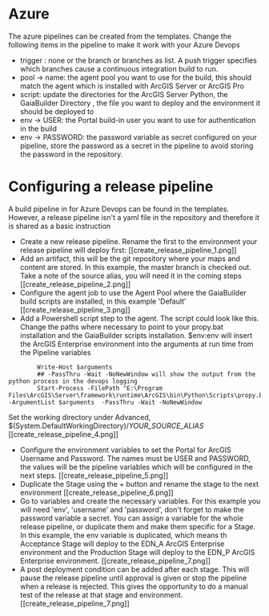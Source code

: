 # Azure 
The azure pipelines can be created from the templates. Change the following items in the pipeline to make it work with your Azure Devops
- trigger : none or the branch or branches as list. A push trigger specifies which branches cause a continuous integration build to run.
- pool -> name: the agent pool you want to use for the build, this should match the agent which is installed with ArcGIS Server or ArcGIS Pro
- script: update the directories for the ArcGIS Server Python, the GaiaBuilder Directory , the file you want to deploy and the environment it should be deployed to
- env -> USER: the Portal build-in user you want to use for authentication in the build
- env -> PASSWORD: the password variable as secret configured on your pipeline, store the password as a secret in the pipeline to avoid storing the password in the repository.

# Configuring a release pipeline
A build pipeline in for Azure Devops can be found in the templates. However, a release pipeline isn't a yaml file in the repository and therefore it is shared as a basic instruction
- Create a new release pipeline. Rename the first to the environment your release pipeline will deploy first:
[[create_release_pipeline_1.png]]
- Add an artifact, this will be the git repository where your maps and content are stored. In this example, the master branch is checked out. Take a note of the source alias, you will need it in the coming steps
[[create_release_pipeline_2.png]]
- Configure the agent job to use the Agent Pool where the GaiaBuilder build scripts are installed, in this example 'Default'
[[create_release_pipeline_3.png]]
- Add a Powershell script step to the agent. The script could look like this. Change the paths where necessary to point to your propy.bat installation and the GaiaBuilder scripts installation. $env:env will insert the ArcGIS Enterprise environment into the arguments at run time from the Pipeline variables
```$arguments = "E:\gispro\GaiaBuilderServerTools\InstallMapservice_lite.py -f public_transport.aprx.json -s $env:env -r false -m true -c true -d false -h true -i true -a true -z true -q true -t true"
        Write-Host $arguments
        ## -PassThru -Wait -NoNewWindow will show the output from the python process in the devops logging
        Start-Process -FilePath "E:\Program Files\ArcGIS\Server\framework\runtime\ArcGIS\bin\Python\Scripts\propy.bat" -ArgumentList $arguments  -PassThru -Wait -NoNewWindow
```
Set the working directory under Advanced, $(System.DefaultWorkingDirectory)/_YOUR_SOURCE_ALIAS_
[[create_release_pipeline_4.png]]
- Configure the environment variables to set the Portal for ArcGIS Username and Password. The names must be USER and PASSWORD, the values will be the pipeline variables which will be configured in the next steps.
[[create_release_pipeline_5.png]]
- Duplicate the Stage using the + button and rename the stage to the next environment
[[create_release_pipeline_6.png]]
- Go to variables and create the necessary variables. For this example you will need 'env', 'username' and 'password', don't forget to make the password variable a secret. You can assign a variable for the whole release pipeline, or duplicate them and make them specific for a Stage. In this example, the env variable is duplicated, which means th Acceptance Stage will deploy to the EDN_A ArcGIS Enterprise environment and the Production Stage will deploy to the EDN_P ArcGIS Enterprise environment.
[[create_release_pipeline_7.png]]
- A post deployment condition can be added after each stage. This will pause the release pipeline until approval is given or stop the pipeline when a release is rejected. This gives the opportunity to do a manual test of the release at that stage and environment.
[[create_release_pipeline_7.png]]

